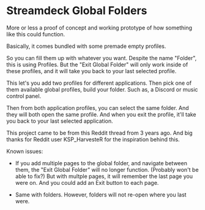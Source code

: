 # Streamdeck Global Folders

More or less a proof of concept and working prototype of how something like this could function.

Basically, it comes bundled with some premade empty profiles.

So you can fill them up with whatever you want. Despite the name "Folder", this is using Profiles.
But the "Exit Global Folder" will only work inside of these profiles, and it will take you back to your last selected profile.


This let's you add two profiles for different applications. Then pick one of them available global profiles, build your folder. Such as, a Discord or music control panel.

Then from both application profiles, you can select the same folder. And they will both open the same profile. And when you exit the profile, it'll take you back to your last selected application.

This project came to be from this Reddit thread from 3 years ago. And big thanks for Reddit user KSP_HarvesteR for the inspiration behind this.



Known issues:
* If you add multiple pages to the global folder, and navigate between them, the "Exit Global Folder" will no longer function. (Probably won't be able to fix?)
 But with multple pages, it will remember the last page you were on. And you could add an Exit button to each page.

* Same with folders. However, folders will not re-open where you last were.